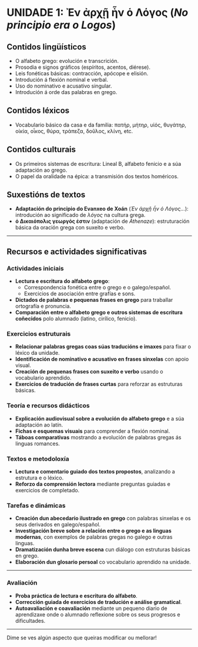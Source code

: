 # **UNIDADE 1: Ἐν ἀρχῇ ἦν ὁ Λόγος** (*No principio era o Logos*)  

## **Contidos lingüísticos**  
- O alfabeto grego: evolución e transcrición.  
- Prosodia e signos gráficos (espíritos, acentos, diérese).  
- Leis fonéticas básicas: contracción, apócope e elisión.  
- Introdución á flexión nominal e verbal.  
- Uso do nominativo e acusativo singular.  
- Introdución á orde das palabras en grego.  

## **Contidos léxicos**  
- Vocabulario básico da casa e da familia: πατήρ, μήτηρ, υἱός, θυγάτηρ, οἰκία, οἶκος, θύρα, τράπεζα, δοῦλος, κλίνη, etc.  

## **Contidos culturais**  
- Os primeiros sistemas de escritura: Lineal B, alfabeto fenicio e a súa adaptación ao grego.  
- O papel da oralidade na épica: a transmisión dos textos homéricos.  

## **Suxestións de textos**  
- **Adaptación do principio do Evanxeo de Xoán** (*Ἐν ἀρχῇ ἦν ὁ Λόγος...*): introdución ao significado de *λόγος* na cultura grega.  
- **ὁ Δικαιόπολις γεωργός ἐστιν** (adaptación de *Athenaze*): estruturación básica da oración grega con suxeito e verbo.  

---

## **Recursos e actividades significativas**  

### **Actividades iniciais**  
- **Lectura e escritura do alfabeto grego**:  
  - Correspondencia fonética entre o grego e o galego/español.  
  - Exercicios de asociación entre grafías e sons.  
- **Dictados de palabras e pequenas frases en grego** para traballar ortografía e pronuncia.  
- **Comparación entre o alfabeto grego e outros sistemas de escritura coñecidos** polo alumnado (latino, cirílico, fenicio).  

### **Exercicios estruturais**  
- **Relacionar palabras gregas coas súas traducións e imaxes** para fixar o léxico da unidade.  
- **Identificación de nominativo e acusativo en frases sinxelas** con apoio visual.  
- **Creación de pequenas frases con suxeito e verbo** usando o vocabulario aprendido.  
- **Exercicios de tradución de frases curtas** para reforzar as estruturas básicas.  

### **Teoría e recursos didácticos**  
- **Explicación audiovisual sobre a evolución do alfabeto grego** e a súa adaptación ao latín.  
- **Fichas e esquemas visuais** para comprender a flexión nominal.  
- **Táboas comparativas** mostrando a evolución de palabras gregas ás linguas romances.  

### **Textos e metodoloxía**  
- **Lectura e comentario guiado dos textos propostos**, analizando a estrutura e o léxico.  
- **Reforzo da comprensión lectora** mediante preguntas guiadas e exercicios de completado.  

### **Tarefas e dinámicas**  
- **Creación dun abecedario ilustrado en grego** con palabras sinxelas e os seus derivados en galego/español.  
- **Investigación breve sobre a relación entre o grego e as linguas modernas**, con exemplos de palabras gregas no galego e outras linguas.  
- **Dramatización dunha breve escena** cun diálogo con estruturas básicas en grego.  
- **Elaboración dun glosario persoal** co vocabulario aprendido na unidade.  

---

### **Avaliación**  
- **Proba práctica de lectura e escritura do alfabeto**.  
- **Corrección guiada de exercicios de tradución e análise gramatical**.  
- **Autoavaliación e coavaliación** mediante un pequeno diario de aprendizaxe onde o alumnado reflexione sobre os seus progresos e dificultades.  

---

Dime se ves algún aspecto que queiras modificar ou mellorar!